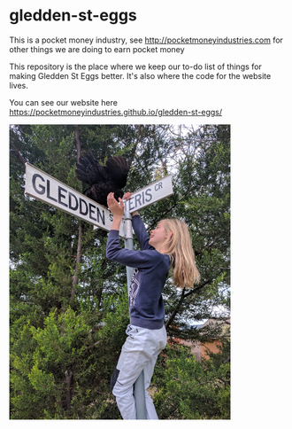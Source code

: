 # gledden-st-eggs

This is a pocket money industry, see http://pocketmoneyindustries.com for other things we are doing to earn pocket money 

This repository is the place where we keep our to-do list of things for making Gledden St Eggs better. It's also where the code for the website lives. 

You can see our website here   https://pocketmoneyindustries.github.io/gledden-st-eggs/

![girl putting a chicken on the Gledden street sign](putting_the_chicken_on_the_sign__sm.jpg)
